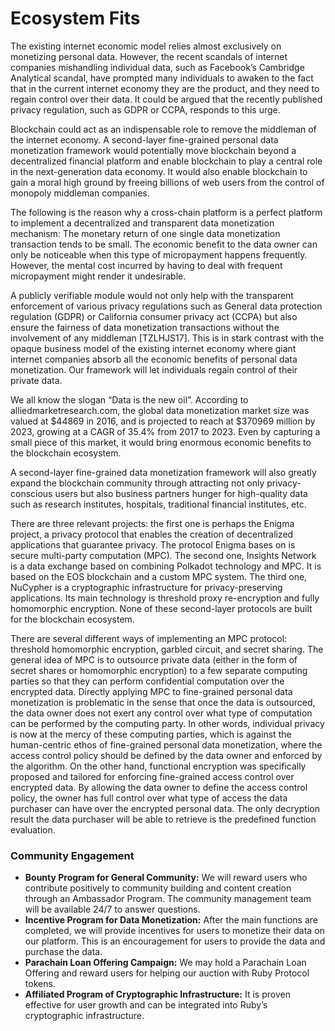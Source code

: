 # Ecosystem Fits

The existing internet economic model relies almost exclusively on monetizing personal data. However, the recent scandals of internet companies mishandling individual data, such as Facebook’s Cambridge Analytical scandal, have prompted many individuals to awaken to the fact that in the current internet economy they are the product, and they need to regain control over their data. It could be argued that the recently published privacy regulation, such as GDPR or CCPA, responds to this urge.

Blockchain could act as an indispensable role to remove the middleman of the internet economy. A second-layer fine-grained personal data monetization framework would potentially move blockchain beyond a decentralized financial platform and enable blockchain to play a central role in the next-generation data economy. It would also enable blockchain to gain a moral high ground by freeing billions of web users from the control of monopoly middleman companies.

The following is the reason why a cross-chain platform is a perfect platform to implement a decentralized and transparent data monetization mechanism: The monetary return of one single data monetization transaction tends to be small. The economic benefit to the data owner can only be noticeable when this type of micropayment happens frequently. However, the mental cost incurred by having to deal with frequent micropayment might render it undesirable.

A publicly verifiable module would not only help with the transparent enforcement of various privacy regulations such as General data protection regulation (GDPR) or California consumer privacy act (CCPA) but also ensure the fairness of data monetization transactions without the involvement of any middleman \[TZLHJS17]. This is in stark contrast with the opaque business model of the existing internet economy where giant internet companies absorb all the economic benefits of personal data monetization. Our framework will let individuals regain control of their private data.

We all know the slogan “Data is the new oil”. According to alliedmarketresearch.com, the global data monetization market size was valued at $44869 in 2016, and is projected to reach at $370969 million by 2023, growing at a CAGR of 35.4% from 2017 to 2023. Even by capturing a small piece of this market, it would bring enormous economic benefits to the blockchain ecosystem.

A second-layer fine-grained data monetization framework will also greatly expand the blockchain community through attracting not only privacy-conscious users but also business partners hunger for high-quality data such as research institutes, hospitals, traditional financial institutes, etc.

There are three relevant projects: the first one is perhaps the Enigma project, a privacy protocol that enables the creation of decentralized applications that guarantee privacy. The protocol Enigma bases on is secure multi-party computation (MPC). The second one, Insights Network is a data exchange based on combining Polkadot technology and MPC. It is based on the EOS blockchain and a custom MPC system. The third one, NuCypher is a cryptographic infrastructure for privacy-preserving applications. Its main technology is threshold proxy re-encryption and fully homomorphic encryption. None of these second-layer protocols are built for the blockchain ecosystem.

There are several different ways of implementing an MPC protocol: threshold homomorphic encryption, garbled circuit, and secret sharing. The general idea of MPC is to outsource private data (either in the form of secret shares or homomorphic encryption) to a few separate computing parties so that they can perform confidential computation over the encrypted data. Directly applying MPC to fine-grained personal data monetization is problematic in the sense that once the data is outsourced, the data owner does not exert any control over what type of computation can be performed by the computing party. In other words, individual privacy is now at the mercy of these computing parties, which is against the human-centric ethos of fine-grained personal data monetization, where the access control policy should be defined by the data owner and enforced by the algorithm. On the other hand, functional encryption was specifically proposed and tailored for enforcing fine-grained access control over encrypted data. By allowing the data owner to define the access control policy, the owner has full control over what type of access the data purchaser can have over the encrypted personal data. The only decryption result the data purchaser will be able to retrieve is the predefined function evaluation.

### Community Engagement

* **Bounty Program for General Community:** We will reward users who contribute positively to community building and content creation through an Ambassador Program. The community management team will be available 24/7 to answer questions.
* **Incentive Program for Data Monetization:** After the main functions are completed, we will provide incentives for users to monetize their data on our platform. This is an encouragement for users to provide the data and purchase the data.
* **Parachain Loan Offering Campaign:** We may hold a Parachain Loan Offering and reward users for helping our auction with Ruby Protocol tokens.
* **Affiliated Program of Cryptographic Infrastructure:** It is proven effective for user growth and can be integrated into Ruby’s cryptographic infrastructure.
